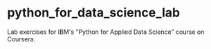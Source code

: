 # python_for_data_science_lab
Lab exercises for IBM's "Python for Applied Data Science" course on Coursera.
